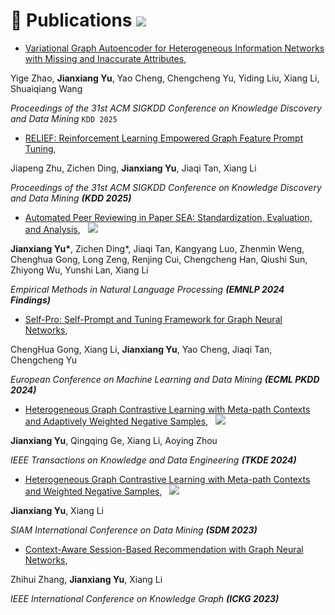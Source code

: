 
# 📝 Publications  <a href='https://scholar.google.com/citations?user=EH6ntM0AAAAJ'><img src="https://img.shields.io/endpoint?url={{ url | url_encode }}&logo=Google%20Scholar&labelColor=f6f6f6&color=9cf&style=flat&label=citations"></a>


- [Variational Graph Autoencoder for Heterogeneous Information Networks with Missing and Inaccurate Attributes](https://arxiv.org/abs/2311.07929),

Yige Zhao, **Jianxiang Yu**, Yao Cheng, Chengcheng Yu, Yiding Liu, Xiang Li, Shuaiqiang Wang

_Proceedings of the 31st ACM SIGKDD Conference on Knowledge Discovery and Data Mining_ `KDD 2025`


- [RELIEF: Reinforcement Learning Empowered Graph Feature Prompt Tuning](https://arxiv.org/abs/2408.03195),

Jiapeng Zhu, Zichen Ding, **Jianxiang Yu**, Jiaqi Tan, Xiang Li

_Proceedings of the 31st ACM SIGKDD Conference on Knowledge Discovery and Data Mining **(KDD 2025)**_
  
- [Automated Peer Reviewing in Paper SEA: Standardization, Evaluation, and Analysis](https://arxiv.org/abs/2407.12857), &nbsp; <a href='https://www.bilibili.com/video/BV1EFCZY3E5j/'><img src="https://img.shields.io/badge/Bilibili-SEA-blue?logo=bilibili&logoColor=white"></a>

**Jianxiang Yu\***, Zichen Ding\*, Jiaqi Tan, Kangyang Luo, Zhenmin Weng, Chenghua Gong, Long Zeng, Renjing Cui, Chengcheng Han, Qiushi Sun, Zhiyong Wu, Yunshi Lan, Xiang Li

_Empirical Methods in Natural Language Processing **(EMNLP 2024 Findings)**_


- [Self-Pro: Self-Prompt and Tuning Framework for Graph Neural Networks](https://arxiv.org/abs/2310.10362v2),

ChengHua Gong, Xiang Li, **Jianxiang Yu**, Yao Cheng, Jiaqi Tan, Chengcheng Yu

_European Conference on Machine Learning and Data Mining **(ECML PKDD 2024)**_


- [Heterogeneous Graph Contrastive Learning with Meta-path Contexts and Adaptively Weighted Negative Samples](https://ieeexplore.ieee.org/abstract/document/10487103), &nbsp; <a href='https://www.bilibili.com/video/BV1uF4m1K7Zz/'><img src="https://img.shields.io/badge/Bilibili-AdaMEOW-blue?logo=bilibili&logoColor=white"></a>

**Jianxiang Yu**, Qingqing Ge, Xiang Li, Aoying Zhou

_IEEE Transactions on Knowledge and Data Engineering **(TKDE 2024)**_


- [Heterogeneous Graph Contrastive Learning with Meta-path Contexts and Weighted Negative Samples](https://epubs.siam.org/doi/abs/10.1137/1.9781611977653.ch5), &nbsp; <a href='https://www.bilibili.com/video/BV1Eu411a7RR/'><img src="https://img.shields.io/badge/Bilibili-MEOW-blue?logo=bilibili&logoColor=white"></a>

**Jianxiang Yu**, Xiang Li

_SIAM International Conference on Data Mining **(SDM 2023)**_


- [Context-Aware Session-Based Recommendation with Graph Neural Networks](https://ieeexplore.ieee.org/abstract/document/10412788), 

Zhihui Zhang, **Jianxiang Yu**, Xiang Li

_IEEE International Conference on Knowledge Graph **(ICKG 2023)**_
